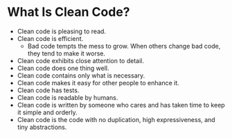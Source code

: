 # What Is Clean Code?

- Clean code is pleasing to read.
- Clean code is efficient.
  - Bad code tempts the mess to grow. When others change bad code, they tend to make it worse.
- Clean code exhibits close attention to detail.
- Clean code does one thing well.
- Clean code contains only what is necessary.
- Clean code makes it easy for other people to enhance it.
- Clean code has tests.
- Clean code is readable by humans.
- Clean code is written by someone who cares and has taken time to keep it simple and orderly.
- Clean code is the code with no duplication, high expressiveness, and tiny abstractions.
